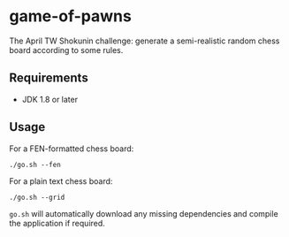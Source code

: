 # game-of-pawns

The April TW Shokunin challenge: generate a semi-realistic random chess board according to some rules.

## Requirements

* JDK 1.8 or later

## Usage

For a FEN-formatted chess board:

`./go.sh --fen`

For a plain text chess board:

`./go.sh --grid`

`go.sh` will automatically download any missing dependencies and compile the application if required.
